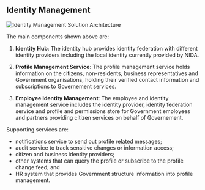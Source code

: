 ## Identity Management

![Identity Management Solution Architecture](images/identity-management-solution-architecture.png)

The main components shown above are:

1. **Identity Hub**:
The identity hub provides identity federation with different identity providers including the local identity currently provided by NIDA.

2. **Profile Management Service**:
The profile management service holds information on the citizens, non-residents, business representatives
and Government organisations, holding their verified contact information and subscriptions to Governement services.

3. **Employee Identity Management**: The employee and identity management service includes the identity provider, identity federation service and profile and permissions store for Government employees and partners providing citizen services on behalf of Governement.

Supporting services are:

- notifications service to send out profile related messages;
- audit service to track sensitive changes or information access;
- citizen and business identity providers;
- other systems that can query the profile or subscribe to the profile change feed; and
- HR system that provides Government structure information into profile management.
